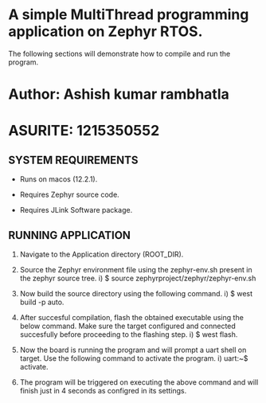# A simple MultiThread programming application on Zephyr RTOS.

The following sections will demonstrate how to compile and run the program.
# Author: Ashish kumar rambhatla
# ASURITE: 1215350552

##   SYSTEM REQUIREMENTS  ##

- Runs on macos (12.2.1).

- Requires Zephyr source code. 

- Requires JLink Software package. 

## RUNNING APPLICATION ##

1. Navigate to the Application directory (ROOT_DIR).

2. Source the Zephyr environment file using the zephyr-env.sh present in the zephyr source tree.
    i) $ source zephyrproject/zephyr/zephyr-env.sh

3. Now build the source directory using the following command. 
    i) $ west build -p auto.

4. After succesful compilation, flash the obtained executable using the below command. Make sure
   the target configured and connected succesfully before proceeding to the flashing step.
    i) $ west flash.

5. Now the board is running the program and will prompt a uart shell on target. Use the following
   command to activate the program.
   i) uart:~$ activate.

6. The program will be triggered on executing the above command and will finish just in 4 seconds as 
   configred in its settings.
